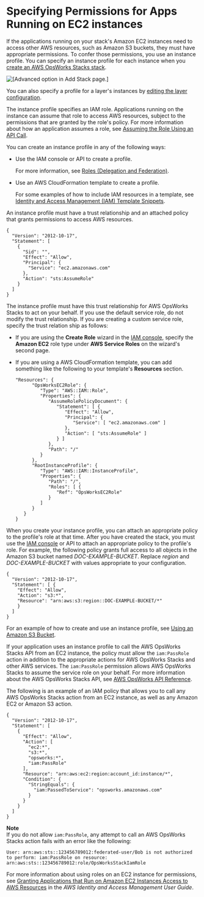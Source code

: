 # Specifying Permissions for Apps Running on EC2 instances<a name="opsworks-security-appsrole"></a>

If the applications running on your stack's Amazon EC2 instances need to access other AWS resources, such as Amazon S3 buckets, they must have appropriate permissions\. To confer those permissions, you use an instance profile\. You can specify an instance profile for each instance when you [create an AWS OpsWorks Stacks stack](workingstacks-creating.md)\. 

![\[Advanced option in Add Stack page.\]](http://docs.aws.amazon.com/opsworks/latest/userguide/images/add-stack-instanceproflie.png)

You can also specify a profile for a layer's instances by [editing the layer configuration](workinglayers-basics-edit.md)\.

The instance profile specifies an IAM role\. Applications running on the instance can assume that role to access AWS resources, subject to the permissions that are granted by the role's policy\. For more information about how an application assumes a role, see [Assuming the Role Using an API Call](http://docs.aws.amazon.com/IAM/latest/UserGuide/roles-assume-role.html)\.

You can create an instance profile in any of the following ways:
+ Use the IAM console or API to create a profile\.

  For more information, see [Roles \(Delegation and Federation\)](http://docs.aws.amazon.com/IAM/latest/UserGuide/WorkingWithRoles.html)\.
+ Use an AWS CloudFormation template to create a profile\.

  For some examples of how to include IAM resources in a template, see [Identity and Access Management \(IAM\) Template Snippets](http://docs.aws.amazon.com/AWSCloudFormation/latest/UserGuide/quickref-iam.html)\.

An instance profile must have a trust relationship and an attached policy that grants permissions to access AWS resources\.

```
{
  "Version": "2012-10-17",
  "Statement": [
    {
      "Sid": "",
      "Effect": "Allow",
      "Principal": {
        "Service": "ec2.amazonaws.com"
      },
      "Action": "sts:AssumeRole"
    }
  ]
}
```

The instance profile must have this trust relationship for AWS OpsWorks Stacks to act on your behalf\. If you use the default service role, do not modify the trust relationship\. If you are creating a custom service role, specify the trust relation ship as follows: 
+ If you are using the **Create Role** wizard in the [IAM console](https://console.aws.amazon.com/iam/home#roles), specify the **Amazon EC2** role type under **AWS Service Roles** on the wizard's second page\. 
+ If you are using a AWS CloudFormation template, you can add something like the following to your template's **Resources** section\.

  ```
  "Resources": {
        "OpsWorksEC2Role": {
           "Type": "AWS::IAM::Role",
           "Properties": {
              "AssumeRolePolicyDocument": {
                 "Statement": [ {
                    "Effect": "Allow",
                    "Principal": {
                       "Service": [ "ec2.amazonaws.com" ]
                    },
                    "Action": [ "sts:AssumeRole" ]
                 } ]
              },
              "Path": "/"
           }
        },
        "RootInstanceProfile": {
           "Type": "AWS::IAM::InstanceProfile",
           "Properties": {
              "Path": "/",
              "Roles": [ {
                 "Ref": "OpsWorksEC2Role"
              }
           ]
        }
     }
  }
  ```

When you create your instance profile, you can attach an appropriate policy to the profile's role at that time\. After you have created the stack, you must use the [IAM console](https://console.aws.amazon.com/iam/) or API to attach an appropriate policy to the profile's role\. For example, the following policy grants full access to all objects in the Amazon S3 bucket named *DOC\-EXAMPLE\-BUCKET*\. Replace *region* and *DOC\-EXAMPLE\-BUCKET* with values appropriate to your configuration\.

```
{
  "Version": "2012-10-17",
  "Statement": [ {
    "Effect": "Allow",
    "Action": "s3:*",
    "Resource": "arn:aws:s3:region::DOC-EXAMPLE-BUCKET/*"
    }
  ] 
}
```

For an example of how to create and use an instance profile, see [Using an Amazon S3 Bucket](http://docs.aws.amazon.com/opsworks/latest/userguide/gettingstarted.walkthrough.photoapp.html)\.

If your application uses an instance profile to call the AWS OpsWorks Stacks API from an EC2 instance, the policy must allow the `iam:PassRole` action in addition to the appropriate actions for AWS OpsWorks Stacks and other AWS services\. The `iam:PassRole` permission allows AWS OpsWorks Stacks to assume the service role on your behalf\. For more information about the AWS OpsWorks Stacks API, see [AWS OpsWorks API Reference](http://docs.aws.amazon.com/opsworks/latest/APIReference/Welcome.html)\.

The following is an example of an IAM policy that allows you to call any AWS OpsWorks Stacks action from an EC2 instance, as well as any Amazon EC2 or Amazon S3 action\.

```
{
  "Version": "2012-10-17",
  "Statement": [
    {
      "Effect": "Allow",
      "Action": [
        "ec2:*",
        "s3:*",
        "opsworks:*",
        "iam:PassRole"
      ],
      "Resource": "arn:aws:ec2:region:account_id:instance/*",
      "Condition": {
        "StringEquals": {
          "iam:PassedToService": "opsworks.amazonaws.com"
        }
      }
    }
  ]
}
```

**Note**  
If you do not allow `iam:PassRole`, any attempt to call an AWS OpsWorks Stacks action fails with an error like the following:  

```
User: arn:aws:sts::123456789012:federated-user/Bob is not authorized
to perform: iam:PassRole on resource:
arn:aws:sts::123456789012:role/OpsWorksStackIamRole
```

For more information about using roles on an EC2 instance for permissions, see [Granting Applications that Run on Amazon EC2 Instances Access to AWS Resources](https://docs.aws.amazon.com/IAM/latest/UserGuide/role-usecase-ec2app.html) in the *AWS Identity and Access Management User Guide*\.
